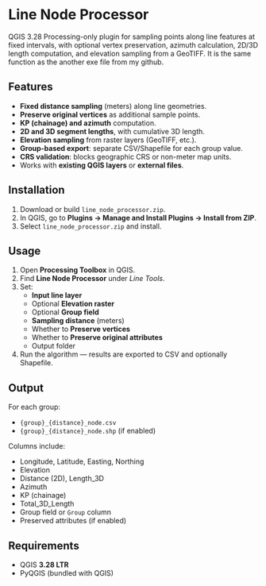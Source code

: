# Line Node Processor

QGIS 3.28 Processing-only plugin for sampling points along line features at fixed intervals, with optional vertex preservation, azimuth calculation, 2D/3D length computation, and elevation sampling from a GeoTIFF.
It is the same function as the another exe file from my github.

## Features
- **Fixed distance sampling** (meters) along line geometries.
- **Preserve original vertices** as additional sample points.
- **KP (chainage) and azimuth** computation.
- **2D and 3D segment lengths**, with cumulative 3D length.
- **Elevation sampling** from raster layers (GeoTIFF, etc.).
- **Group-based export**: separate CSV/Shapefile for each group value.
- **CRS validation**: blocks geographic CRS or non-meter map units.
- Works with **existing QGIS layers** or **external files**.

## Installation
1. Download or build `line_node_processor.zip`.
2. In QGIS, go to **Plugins → Manage and Install Plugins → Install from ZIP**.
3. Select `line_node_processor.zip` and install.

## Usage
1. Open **Processing Toolbox** in QGIS.
2. Find **Line Node Processor** under *Line Tools*.
3. Set:
   - **Input line layer**
   - Optional **Elevation raster**
   - Optional **Group field**
   - **Sampling distance** (meters)
   - Whether to **Preserve vertices**
   - Whether to **Preserve original attributes**
   - Output folder
4. Run the algorithm — results are exported to CSV and optionally Shapefile.

## Output
For each group:
- `{group}_{distance}_node.csv`
- `{group}_{distance}_node.shp` (if enabled)

Columns include:
- Longitude, Latitude, Easting, Northing
- Elevation
- Distance (2D), Length_3D
- Azimuth
- KP (chainage)
- Total_3D_Length
- Group field or `Group` column
- Preserved attributes (if enabled)

## Requirements
- QGIS **3.28 LTR**
- PyQGIS (bundled with QGIS)
